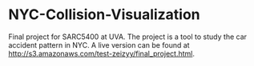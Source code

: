 # NYC-Collision-Visualization
Final project for SARC5400 at UVA. The project is a tool to study the car accident pattern in NYC. 
A live version can be found at http://s3.amazonaws.com/test-zeizyy/final_project.html.
